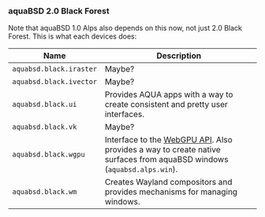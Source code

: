 ### aquaBSD 2.0 Black Forest

Note that aquaBSD 1.0 Alps also depends on this now, not just 2.0 Black Forest.
This is what each devices does:

|Name|Description|
|-|-|
|`aquabsd.black.iraster`|Maybe?|
|`aquabsd.black.ivector`|Maybe?|
|`aquabsd.black.ui`|Provides AQUA apps with a way to create consistent and pretty user interfaces.|
|`aquabsd.black.vk`|Maybe?|
|`aquabsd.black.wgpu`|Interface to the [WebGPU API](https://developer.mozilla.org/en-US/docs/Web/API/WebGPU_API). Also provides a way to create native surfaces from aquaBSD windows (`aquabsd.alps.win`).|
|`aquabsd.black.wm`|Creates Wayland compositors and provides mechanisms for managing windows.|
